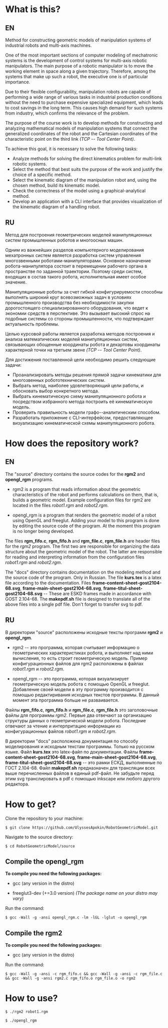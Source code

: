 # What is this?

## EN

Method for constructing geometric models of manipulation systems of industrial robots and multi-axis machines.


One of the most important sections of computer modeling of mechatronic systems is the development of control systems for multi-axis robotic manipulators.
The main purpose of a robotic manipulator is to move the working element in space along a given trajectory.
Therefore, among the systems that make up such a robot, the executive one is of particular importance.


Due to their flexible configurability, manipulation robots are capable of performing a wide range of various tasks in industrial production conditions without the need to purchase expensive specialized equipment, which leads to cost savings in the long term.
This causes high demand for such systems from industry, which confirms the relevance of the problem.


The purpose of the course work is to develop methods for constructing and analyzing mathematical models of manipulation systems that connect the generalized coordinates of the robot and the Cartesian coordinates of the characteristic point on the third link _(TCP -- Tool Center Point)_.


To achieve this goal, it is necessary to solve the following tasks:

* Analyze methods for solving the direct kinematics problem for multi-link robotic systems.
* Select the method that best suits the purpose of the work and justify the choice of a specific method.
* Select the kinematic diagram of the manipulation robot and, using the chosen method, build its kinematic model.
* Check the correctness of the model using a graphical-analytical method.
* Develop an application with a CLI interface that provides visualization of the kinematic diagram of a handling robot.

## RU

Метод для построения геометрических моделей манипуляционных систем промышленных роботов и многоосных машин.


Одним из важнейших разделов компьютерного моделирования мехатронных систем является разработка систем управления многозвенными роботами-манипуляторами.
Основное назначение робота-манипулятора состоит в перемещении рабочего органа в пространстве по заданной траектории.
Поэтому среди систем, входящих в состав такого робота, исполнительная имеет особое значение.


Манипуляционные роботы за счет гибкой конфигурируемости способны выполнять широкий круг всевозможных задач в условиях промышленного производства без необходимости закупки дорогостоящего специализированного оборудования, что ведет к экономии средств в перспективе.
Это вызывает высокий спрос на подобные системы со стороны промышленности, что подтверждает актуальность проблемы.


Целью курсовой работы является разработка методов построения и анализа математических моделей манипуляционных систем, связывающих обощенные координаты робота и декартовы координаты характерной точки на третьем звене _(TCP -- Tool Center Point)_.


Для достижения поставленной цели необходимо решить следующие задачи:

* Проанализировать методы решения прямой задачи кинематики для многозвенных робототехнических систем.
* Выбрать метод, наиболее удовлетворяющий цели работы, и обосновать выбор конкретного метода.
* Выбрать кинематическую схему манипуляционного робота и посредством избранного метода построить её кинематическую модель.
* Проверить правильность модели графо--аналитическим способом.
* Разработать приложение с CLI-интерфейсом, предоставляющее визуализацию кинематической схемы манипуляционного робота.

# How does the repository work?

## EN

The "source" directory contains the source codes for the **rgm2** and **opengl_rgm** programs.

* rgm2 is a program that reads information about the geometric characteristics of the robot and performs calculations on them, that is, builds a geometric model. Example configuration files for rgm2 are located in the files _robot1.rgm_ and _robot2.rgm_.

* opengl_rgm is a program that renders the geometric model of a robot using OpenGL and freeglut. Adding your model to this program is done by editing the source code of the program. At the moment this program is no longer being developed.

The files **rgm_fifo.c**, **rgm_fifo.h** and **rgm_file.c**, **rgm_file.h** are header files for the _rgm2_ program. The first two are responsible for organizing the data structure about the geometric model of the robot. The latter are responsible for reading and interpreting information from the configuration files _robot1.rgm_ and _robot2.rgm_.

The "docs" directory contains documentation on the modeling method and the source code of the program.
Only in Russian.
The file **kurs.tex** is a latex file according to the documentation.
Files **frame-content-sheet-gost2104-68.svg**, **frame-main-sheet-gost2104-68.svg**, **frame-titul-sheet-gost2104-68.svg** -- These are ESKD frames made in accordance with GOST 2.104-68.
The **makepdf.sh** file is designed to translate all of the above files into a single pdf file.
Don't forget to transfer svg to pdf.

## RU

В директории "source" расположены исходные тексты программ **rgm2** и **opengl_rgm**.

* rgm2 -- это программа, которая считывает информацию о геометрических характеристиках робота, и выполняет над ними вычисления, то есть строит геометрическую модель. Пример конфигурационных файлов для rgm2 расположены в файлах _robot1.rgm_ и _robot2.rgm_.

* opengl_rgm -- это программа, которая визуализирует геометрическую модель робота с помощью OpenGL и freeglut. Добавление своей модели в эту программу производится с помощью редактиривания исходных текстов программы. В данный момент эта программа больше не разваивается.

Файлы **rgm_fifo.c**, **rgm_fifo.h**  и **rgm_file.c**, **rgm_file.h** это заголовочные файлы для программы _rgm2_. Первые два отвечают за организацию  структуры данных о геометрической модели робота. Последние отвечают за чтение и интерпритацию информации из конфигурационных файлов _robot1.rgm_ и _robot2.rgm_.

В директории "docs" расположена документация по способу моделирования и исходным текстам программы.
Только на русском языке.
Файл **kurs.tex** это latex-файл по документации.
Файлы **frame-content-sheet-gost2104-68.svg**, **frame-main-sheet-gost2104-68.svg**, **frame-titul-sheet-gost2104-68.svg** -- это рамки ЕСКД, выполненные по ГОСТ 2.104-68.
Файл **makepdf.sh** предназначен для трансляции всех выше перечисленных файлов в единый pdf-файл.
Не забудьте перед этим svg транслировать в pdf с помощью inkscape или любого другого редактора.

# How to get?

Clone the repository to your machine:

````
$ git clone https://github.com/UlyssesApokin/RobotGeometricModel.git
````
Navigate to the source directory:

````
$ cd RobotGeometricModel/source
````

## Compile the opengl_rgm

**To compile you need the following packages:**

* gcc (any version in the distro)

* freeglut3-dev (+=3.0 version) _(The package name on your distro may vary)_

Run the command:

````
$ gcc -Wall -g -ansi opengl_rgm.c -lm -lGL -lglut -o opengl_rgm
````
## Compile the rgm2

**To compile you need the following packages:**

* gcc (any version in the distro)

Run the command:

````
$ gcc -Wall -g -ansi -c rgm_fifo.c && gcc -Wall -g -ansi -c rgm_file.c && gcc -Wall -g -ansi rgm2.c rgm_fifo.o rgm_file.o -o rgm2
````

# How to use?

````
$ ./rgm2 robot1.rgm
````

````
$ ./opengl_rgm
````
